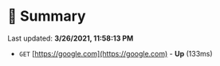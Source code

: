 # 📖 Summary
Last updated: **3/26/2021, 11:58:13 PM**

- `GET` [https://google.com](https://google.com) - **Up** (133ms)
